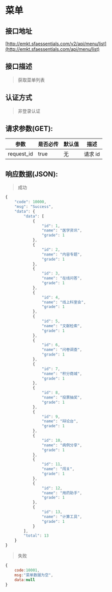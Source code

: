 # 菜单

## 接口地址

[http://emkt.sfaessentials.com/v2/api/menu/list](http://emkt.sfaessentials.com/api/menu/list)

## 接口描述

> 获取菜单列表

## 认证方式

> 非登录认证

## 请求参数(GET):

| 参数 | 是否必传 | 默认值 |  描述 | 
| ---- | ----- | ----- | ----- | 
| request_id | true | 无 | 请求 id | 




## 响应数据(JSON):
> 成功

```javascript
{
    "code": 10000,
    "msg": "Success",
    "data": {
        "data": [
            {
                "id": 1,
                "name": "医学资讯",
                "grade": 1
            },
            {
                "id": 2,
                "name": "内容专题",
                "grade": 1
            },
            {
                "id": 3,
                "name": "在线问答",
                "grade": 1
            },
            {
                "id": 4,
                "name": "线上科室会",
                "grade": 1
            },
            {
                "id": 5,
                "name": "文献检索",
                "grade": 1
            },
            {
                "id": 6,
                "name": "问卷调查",
                "grade": 1
            },
            {
                "id": 7,
                "name": "积分商城",
                "grade": 1
            },
            {
                "id": 8,
                "name": "投票抽奖",
                "grade": 1
            },
            {
                "id": 9,
                "name": "辩论台",
                "grade": 1
            },
            {
                "id": 10,
                "name": "病例分享",
                "grade": 1
            },
            {
                "id": 11,
                "name": "闯关",
                "grade": 1
            },
            {
                "id": 12,
                "name": "用药助手",
                "grade": 1
            },
            {
                "id": 13,
                "name": "计算工具",
                "grade": 1
            }
        ],
        "total": 13
    }
}
```
> 失败 

```javascript
{
    code:10001,
    msg:"菜单数据为空",
    data:null
}
```